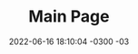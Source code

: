 ---
title: "Main Page"
date: 2022-06-16 18:10:04 -0300 -03
description:
categories:
   - a
   - b
---